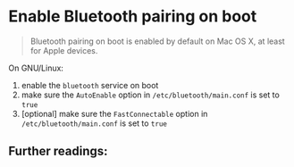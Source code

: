 # Enable Bluetooth pairing on boot

> Bluetooth pairing on boot is enabled by default on Mac OS X, at least for Apple devices.

On GNU/Linux:

1. enable the `bluetooth` service on boot
1. make sure the `AutoEnable` option in `/etc/bluetooth/main.conf` is set to `true`
1. [optional] make sure the `FastConnectable` option in `/etc/bluetooth/main.conf` is set to `true`

## Further readings:

[bluetooth]: bluetooth.md
